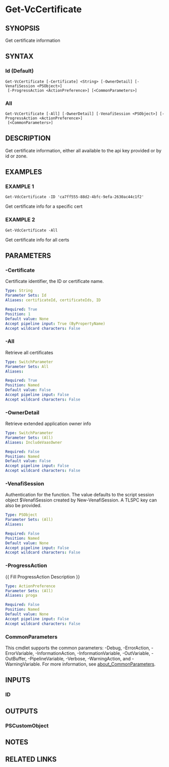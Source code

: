 # Get-VcCertificate

## SYNOPSIS
Get certificate information

## SYNTAX

### Id (Default)
```
Get-VcCertificate [-Certificate] <String> [-OwnerDetail] [-VenafiSession <PSObject>]
 [-ProgressAction <ActionPreference>] [<CommonParameters>]
```

### All
```
Get-VcCertificate [-All] [-OwnerDetail] [-VenafiSession <PSObject>] [-ProgressAction <ActionPreference>]
 [<CommonParameters>]
```

## DESCRIPTION
Get certificate information, either all available to the api key provided or by id or zone.

## EXAMPLES

### EXAMPLE 1
```
Get-VdcCertificate -ID 'ca7ff555-88d2-4bfc-9efa-2630ac44c1f2'
```

Get certificate info for a specific cert

### EXAMPLE 2
```
Get-VdcCertificate -All
```

Get certificate info for all certs

## PARAMETERS

### -Certificate
Certificate identifier, the ID or certificate name.

```yaml
Type: String
Parameter Sets: Id
Aliases: certificateId, certificateIds, ID

Required: True
Position: 1
Default value: None
Accept pipeline input: True (ByPropertyName)
Accept wildcard characters: False
```

### -All
Retrieve all certificates

```yaml
Type: SwitchParameter
Parameter Sets: All
Aliases:

Required: True
Position: Named
Default value: False
Accept pipeline input: False
Accept wildcard characters: False
```

### -OwnerDetail
Retrieve extended application owner info

```yaml
Type: SwitchParameter
Parameter Sets: (All)
Aliases: IncludeVaasOwner

Required: False
Position: Named
Default value: False
Accept pipeline input: False
Accept wildcard characters: False
```

### -VenafiSession
Authentication for the function.
The value defaults to the script session object $VenafiSession created by New-VenafiSession.
A TLSPC key can also be provided.

```yaml
Type: PSObject
Parameter Sets: (All)
Aliases:

Required: False
Position: Named
Default value: None
Accept pipeline input: False
Accept wildcard characters: False
```

### -ProgressAction
{{ Fill ProgressAction Description }}

```yaml
Type: ActionPreference
Parameter Sets: (All)
Aliases: proga

Required: False
Position: Named
Default value: None
Accept pipeline input: False
Accept wildcard characters: False
```

### CommonParameters
This cmdlet supports the common parameters: -Debug, -ErrorAction, -ErrorVariable, -InformationAction, -InformationVariable, -OutVariable, -OutBuffer, -PipelineVariable, -Verbose, -WarningAction, and -WarningVariable. For more information, see [about_CommonParameters](http://go.microsoft.com/fwlink/?LinkID=113216).

## INPUTS

### ID
## OUTPUTS

### PSCustomObject
## NOTES

## RELATED LINKS
